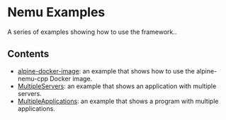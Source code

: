 # Nemu Examples

A series of examples showing how to use the framework..

## Contents

- [alpine-docker-image](alpine-docker-image): an example that shows how to use the alpine-nemu-cpp Docker image.
- [MultipleServers](MultipleServers): an example that shows an application with multiple servers.
- [MultipleApplications](MultipleApplications): an example that shows a program with multiple applications.
